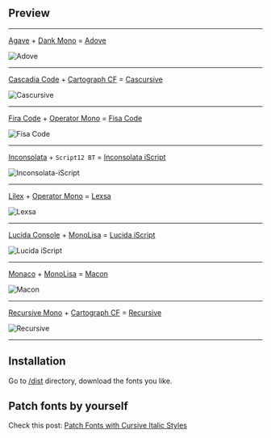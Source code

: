 ## Preview

---

[Agave](https://github.com/blobject/agave) + [Dank Mono](https://philpl.gumroad.com/l/dank-mono) = [Adove](./dist/Adove)

![Adove](https://gitlab.com/sainnhe/img/-/raw/master/font-Adove.png)

---

[Cascadia Code](https://github.com/microsoft/cascadia-code) + [Cartograph CF](https://connary.com/cartograph.html) = [Cascursive](./dist/Cascursive)

![Cascursive](https://gitlab.com/sainnhe/img/-/raw/master/font-Cascursive.png)

---

[Fira Code](https://github.com/tonsky/FiraCode) + [Operator Mono](https://www.typography.com/fonts/operator/styles) = [Fisa Code](./dist/Fisa%20Code)

![Fisa Code](https://gitlab.com/sainnhe/img/-/raw/master/font-Fisa%20Code.png)

---

[Inconsolata](https://www.levien.com/type/myfonts/inconsolata.html) + `Script12 BT` = [Inconsolata iScript](./dist/Inconsolata%20iScript)

![Inconsolata-iScript](https://gitlab.com/sainnhe/img/-/raw/master/font-Inconsolata-iScript.png)

---

[Lilex](https://github.com/mishamyrt/Lilex) + [Operator Mono](https://www.typography.com/fonts/operator/styles) = [Lexsa](./dist/Lexsa)

![Lexsa](https://gitlab.com/sainnhe/img/-/raw/master/font-Lexsa.png)

---

[Lucida Console](https://docs.microsoft.com/en-us/typography/font-list/lucida-console) + [MonoLisa](https://www.monolisa.dev) = [Lucida iScript](./dist/Lucida%20iScript)

![Lucida iScript](https://gitlab.com/sainnhe/img/-/raw/master/font-Lucida-iScript.png)

---

[Monaco](<https://en.wikipedia.org/wiki/Monaco_(typeface)>) + [MonoLisa](https://www.monolisa.dev) = [Macon](./dist/Macon)

![Macon](https://gitlab.com/sainnhe/img/-/raw/master/font-Macon.png)

---

[Recursive Mono](https://www.recursive.design) + [Cartograph CF](https://connary.com/cartograph.html) = [Recursive](./dist/Recursive)

![Recursive](https://gitlab.com/sainnhe/img/-/raw/master/font-Recursive.png)

---

## Installation

Go to [/dist](./dist) directory, download the fonts you like.

## Patch fonts by yourself

Check this post: [Patch Fonts with Cursive Italic Styles](https://www.sainnhe.dev/post/patch-fonts-with-cursive-italic-styles/)
